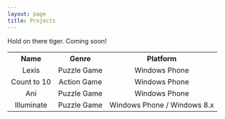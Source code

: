 ```yaml
---
layout: page
title: Projects
---
```


<div class="message">
  Hold on there tiger. Coming soon! 
</div>

<table align="center">
  <tr>
    <th>Name</th>
    <th>Genre</th>		
    <th>Platform</th>
  </tr>
  <tr>
    <td align="center">Lexis</td>
    <td align="center">Puzzle Game</td>		
    <td align="center">Windows Phone</td>
  </tr>
  <tr>
    <td align="center">Count to 10</td>
    <td align="center">Action Game</td>		
    <td align="center">Windows Phone</td>
  </tr>
  <tr>
    <td align="center">Ani</td>
    <td align="center">Puzzle Game</td>		
    <td align="center">Windows Phone</td>
  </tr>
  <tr>
    <td align="center">Illuminate</td>
    <td align="center">Puzzle Game</td>		
    <td align="center">Windows Phone / Windows 8.x</td>
  </tr>
</table>
